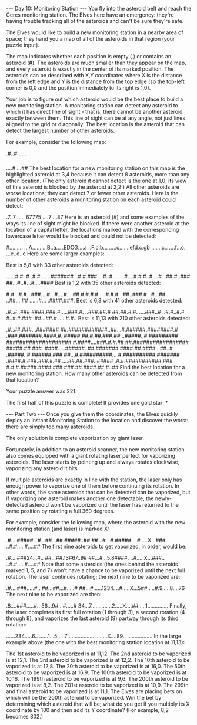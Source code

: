 --- Day 10: Monitoring Station ---
You fly into the asteroid belt and reach the Ceres monitoring station. The Elves here have an emergency: they're having trouble tracking all of the asteroids and can't be sure they're safe.

The Elves would like to build a new monitoring station in a nearby area of space; they hand you a map of all of the asteroids in that region (your puzzle input).

The map indicates whether each position is empty (.) or contains an asteroid (#). The asteroids are much smaller than they appear on the map, and every asteroid is exactly in the center of its marked position. The asteroids can be described with X,Y coordinates where X is the distance from the left edge and Y is the distance from the top edge (so the top-left corner is 0,0 and the position immediately to its right is 1,0).

Your job is to figure out which asteroid would be the best place to build a new monitoring station. A monitoring station can detect any asteroid to which it has direct line of sight - that is, there cannot be another asteroid exactly between them. This line of sight can be at any angle, not just lines aligned to the grid or diagonally. The best location is the asteroid that can detect the largest number of other asteroids.

For example, consider the following map:

.#..#
.....
#####
....#
...##
The best location for a new monitoring station on this map is the highlighted asteroid at 3,4 because it can detect 8 asteroids, more than any other location. (The only asteroid it cannot detect is the one at 1,0; its view of this asteroid is blocked by the asteroid at 2,2.) All other asteroids are worse locations; they can detect 7 or fewer other asteroids. Here is the number of other asteroids a monitoring station on each asteroid could detect:

.7..7
.....
67775
....7
...87
Here is an asteroid (#) and some examples of the ways its line of sight might be blocked. If there were another asteroid at the location of a capital letter, the locations marked with the corresponding lowercase letter would be blocked and could not be detected:

#.........
...A......
...B..a...
.EDCG....a
..F.c.b...
.....c....
..efd.c.gb
.......c..
....f...c.
...e..d..c
Here are some larger examples:

Best is 5,8 with 33 other asteroids detected:

......#.#.
#..#.#....
..#######.
.#.#.###..
.#..#.....
..#....#.#
#..#....#.
.##.#..###
##...#..#.
.#....####
Best is 1,2 with 35 other asteroids detected:

#.#...#.#.
.###....#.
.#....#...
##.#.#.#.#
....#.#.#.
.##..###.#
..#...##..
..##....##
......#...
.####.###.
Best is 6,3 with 41 other asteroids detected:

.#..#..###
####.###.#
....###.#.
..###.##.#
##.##.#.#.
....###..#
..#.#..#.#
#..#.#.###
.##...##.#
.....#.#..
Best is 11,13 with 210 other asteroids detected:

.#..##.###...#######
##.############..##.
.#.######.########.#
.###.#######.####.#.
#####.##.#.##.###.##
..#####..#.#########
####################
#.####....###.#.#.##
##.#################
#####.##.###..####..
..######..##.#######
####.##.####...##..#
.#####..#.######.###
##...#.##########...
#.##########.#######
.####.#.###.###.#.##
....##.##.###..#####
.#.#.###########.###
#.#.#.#####.####.###
###.##.####.##.#..##
Find the best location for a new monitoring station. How many other asteroids can be detected from that location?

Your puzzle answer was 221.

The first half of this puzzle is complete! It provides one gold star: *

--- Part Two ---
Once you give them the coordinates, the Elves quickly deploy an Instant Monitoring Station to the location and discover the worst: there are simply too many asteroids.

The only solution is complete vaporization by giant laser.

Fortunately, in addition to an asteroid scanner, the new monitoring station also comes equipped with a giant rotating laser perfect for vaporizing asteroids. The laser starts by pointing up and always rotates clockwise, vaporizing any asteroid it hits.

If multiple asteroids are exactly in line with the station, the laser only has enough power to vaporize one of them before continuing its rotation. In other words, the same asteroids that can be detected can be vaporized, but if vaporizing one asteroid makes another one detectable, the newly-detected asteroid won't be vaporized until the laser has returned to the same position by rotating a full 360 degrees.

For example, consider the following map, where the asteroid with the new monitoring station (and laser) is marked X:

.#....#####...#..
##...##.#####..##
##...#...#.#####.
..#.....X...###..
..#.#.....#....##
The first nine asteroids to get vaporized, in order, would be:

.#....###24...#..
##...##.13#67..9#
##...#...5.8####.
..#.....X...###..
..#.#.....#....##
Note that some asteroids (the ones behind the asteroids marked 1, 5, and 7) won't have a chance to be vaporized until the next full rotation. The laser continues rotating; the next nine to be vaporized are:

.#....###.....#..
##...##...#.....#
##...#......1234.
..#.....X...5##..
..#.9.....8....76
The next nine to be vaporized are then:

.8....###.....#..
56...9#...#.....#
34...7...........
..2.....X....##..
..1..............
Finally, the laser completes its first full rotation (1 through 3), a second rotation (4 through 8), and vaporizes the last asteroid (9) partway through its third rotation:

......234.....6..
......1...5.....7
.................
........X....89..
.................
In the large example above (the one with the best monitoring station location at 11,13):

The 1st asteroid to be vaporized is at 11,12.
The 2nd asteroid to be vaporized is at 12,1.
The 3rd asteroid to be vaporized is at 12,2.
The 10th asteroid to be vaporized is at 12,8.
The 20th asteroid to be vaporized is at 16,0.
The 50th asteroid to be vaporized is at 16,9.
The 100th asteroid to be vaporized is at 10,16.
The 199th asteroid to be vaporized is at 9,6.
The 200th asteroid to be vaporized is at 8,2.
The 201st asteroid to be vaporized is at 10,9.
The 299th and final asteroid to be vaporized is at 11,1.
The Elves are placing bets on which will be the 200th asteroid to be vaporized. Win the bet by determining which asteroid that will be; what do you get if you multiply its X coordinate by 100 and then add its Y coordinate? (For example, 8,2 becomes 802.)